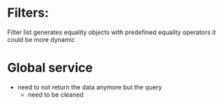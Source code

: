 

# Filters:

Filter list generates equality objects with predefined equality operators it could be more dynamic

# Global service

  - need to not return the data anymore but the query
	- need to be cleaned	